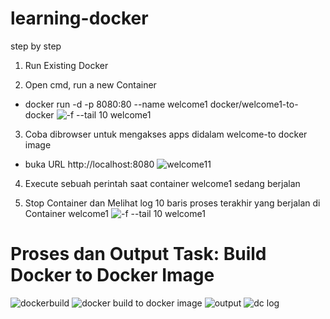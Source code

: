 # learning-docker

step by step

1. Run Existing Docker

2. Open cmd, run a new Container
- docker run -d -p 8080:80 --name welcome1 docker/welcome1-to-docker
  ![-f --tail 10 welcome1](https://github.com/ivialvam/learning-docker/assets/97967090/bf0d9966-a824-4a26-a73e-4ad47f1e9676)

3. Coba dibrowser untuk mengakses apps didalam welcome-to docker image
- buka URL http://localhost:8080
![welcome11](https://github.com/ivialvam/learning-docker/assets/97967090/a6cb6147-2ff5-4fd5-ba33-61e60557eddc)

4. Execute sebuah perintah saat container welcome1 sedang berjalan

5. Stop Container dan Melihat log 10 baris proses terakhir yang berjalan di Container welcome1
![-f --tail 10 welcome1](https://github.com/ivialvam/learning-docker/assets/97967090/bc3adc0d-32a1-4326-a995-bf3e9e0a8d5b)


# Proses dan Output Task: Build Docker to Docker Image

![dockerbuild](https://github.com/ivialvam/learning-docker/assets/97967090/c1f50f47-601c-4299-8162-3ae36a1969ba)
![docker build to docker image](https://github.com/ivialvam/learning-docker/assets/97967090/62d84fbc-69a5-4d8a-a3f8-5392ff737e71)
![output](https://github.com/ivialvam/learning-docker/assets/97967090/e41867dc-30f4-40ad-8943-e338918eaa4a)
![dc log](https://github.com/ivialvam/learning-docker/assets/97967090/1b480bb8-f782-47c3-81af-eaca3b9a46d5)

